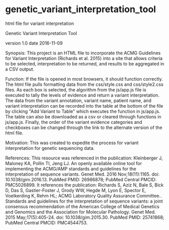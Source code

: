 # genetic_variant_interpretation_tool
html file for variant interpretation

Genetic Variant Interpretation Tool

version 1.0
date 2016-11-09

Synopsis:
This project is an HTML file to incorporate the ACMG Guidelines for Variant Interpretation (Richards et al. 2015) into a site that allows criteria to be selected, interpretation to be returned, and results to be aggregated in a CSV output.

Function:
If the file is opened in most browsers, it should function correctly.
The html file pulls formatting data from the css/style.css and css/style2.css files. As each box is selected, the algorithm from the js/app.js file is executed to tally the levels of evidence and return a variant interpretation. The data from the variant annotation, variant name, patient name, and variant interpretation can be recorded into the table at the bottom of the file by clicking "Add Variant to Table" which executes the function in js/app.js. The table can also be downloaded as a csv or cleared through functions in js/app.js. Finally, the order of the variant evidence categories and checkboxes can be changed through the link to the alternate version of the html file.

Motivation:
This was created to expedite the process for variant interpretation for genetic sequencing data.

References:
This resource was referenced in the publication: 
	Kleinberger J, Maloney KA, Pollin TI, Jeng LJ. An openly available online tool for implementing the ACMG/AMP standards and guidelines for the interpretation of sequence variants. Genet Med. 2016 Nov;18(11):1165. doi: 10.1038/gim.2016.13. PubMed PMID: 26986878; PubMed Central PMCID: PMC5026899.
It references the publication:
	Richards S, Aziz N, Bale S, Bick D, Das S, Gastier-Foster J, Grody WW, Hegde M, Lyon E, Spector E, Voelkerding K, Rehm HL; ACMG Laboratory Quality Assurance Committee.. Standards and guidelines for the interpretation of sequence variants: a joint consensus recommendation of the American College of Medical Genetics and Genomics and the Association for Molecular Pathology. Genet Med. 2015 May;17(5):405-24. doi: 10.1038/gim.2015.30. PubMed PMID: 25741868; PubMed Central PMCID: PMC4544753.
